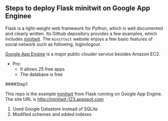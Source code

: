 Steps to deploy Flask minitwit on Google App Enginee 
---


Flask is a light-weight web framework for Python, which is well documented and clearly written. Its Github depository provides a few examples, which includes [minitwit](https://github.com/mitsuhiko/flask/tree/master/examples/minitwit). The `minittwit` website enjoys a few basic features of social network such as following, login/logout. 

[Google App Engine](https://appengine.google.com/) is a major public clouder service besides Amazon EC2. 

- Pro: 
  - It allows 25 free apps
  - The database is free

####Step1

This repo is the example [minitwit](https://github.com/mitsuhiko/flask/tree/master/examples/minitwit) from Flask running on Google App Engine. The site URL is http://minitwit-123.appspot.com

1. Used Google Datastore instead of SQLite
2. Modified schemes and added indexes


